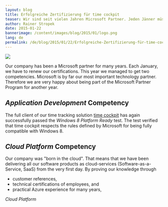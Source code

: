 ```yaml
---
layout: blog
title: Erfolgreiche Zertifizierung für time cockpit
teaser: Wir sind seit vielen Jahren Microsoft Partner. Jeden Jänner müssen wir unsere Zertifizierung erneuern. Dieses Jahr haben wir uns für zwei Kompetenzen qualifiziert.
author: Rainer Stropek
date: 2015-01-22
bannerimage: /content/images/blog/2015/01/logo.png
lang: de
permalink: /de/blog/2015/01/22/Erfolgreiche-Zertifizierung-für-time-cockpit
---
```


<p xmlns="http://www.w3.org/1999/xhtml">
  <img src="{{site.baseurl}}/content/images/blog/2015/01/logo.png" />
</p><p xmlns="http://www.w3.org/1999/xhtml">Our company has been a Microsoft partner for many years. Each January, we have to renew our certifications. This year we managed to get two competencies. Microsoft is by far our most important technology partner. Therefore we are very happy about being part of the Microsoft Partner Program for another year.</p><h2 xmlns="http://www.w3.org/1999/xhtml">
  <em>Application Development</em> Competency</h2><p xmlns="http://www.w3.org/1999/xhtml">The full client of our time tracking solution <a href="http://www.timecockpit.com" target="_blank">time cockpit</a> has again successfully passed the <em>Windows 8 Platform Ready</em> test. The test verified that time cockpit respects the rules defined by Microsoft for being fully compatible with Windows 8.</p><h2 xmlns="http://www.w3.org/1999/xhtml">
  <em>Cloud Platform</em> Competency</h2><p xmlns="http://www.w3.org/1999/xhtml">Our company was "born in the cloud". That means that we have been delivering all our software products as cloud-services (Software-as-a-Service, SaaS) from the very first day. By proving our knowledge through</p><ul xmlns="http://www.w3.org/1999/xhtml">
  <li>customer references,</li>
  <li>technical certifications of employees, and</li>
  <li>practical Azure experience for many years,</li>
</ul><em xmlns="http://www.w3.org/1999/xhtml">Cloud Platform</em>